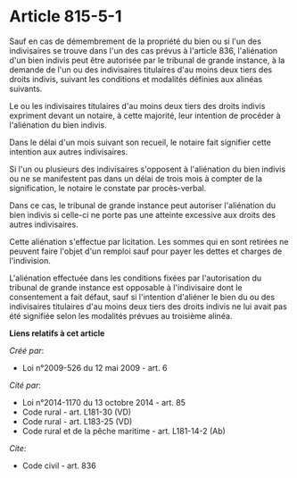 # Article 815-5-1

Sauf en cas de démembrement de la propriété du bien ou si l'un des indivisaires se trouve dans l'un des cas prévus à
l'article 836, l'aliénation d'un bien indivis peut être autorisée par le tribunal de grande instance, à la demande de l'un ou
des indivisaires titulaires d'au moins deux tiers des droits indivis, suivant les conditions et modalités définies aux
alinéas suivants. 

Le ou les indivisaires titulaires d'au moins deux tiers des droits indivis expriment devant un notaire, à cette majorité,
leur intention de procéder à l'aliénation du bien indivis. 

Dans le délai d'un mois suivant son recueil, le notaire fait signifier cette intention aux autres indivisaires. 

Si l'un ou plusieurs des indivisaires s'opposent à l'aliénation du bien indivis ou ne se manifestent pas dans un délai de
trois mois à compter de la signification, le notaire le constate par procès-verbal. 

Dans ce cas, le tribunal de grande instance peut autoriser l'aliénation du bien indivis si celle-ci ne porte pas une atteinte
excessive aux droits des autres indivisaires. 

Cette aliénation s'effectue par licitation. Les sommes qui en sont retirées ne peuvent faire l'objet d'un remploi sauf pour
payer les dettes et charges de l'indivision.

L'aliénation effectuée dans les conditions fixées par l'autorisation du tribunal de grande instance est opposable à
l'indivisaire dont le consentement a fait défaut, sauf si l'intention d'aliéner le bien du ou des indivisaires titulaires
d'au moins deux tiers des droits indivis ne lui avait pas été signifiée selon les modalités prévues au troisième alinéa.

**Liens relatifs à cet article**

_Créé par_:

  - Loi n°2009-526 du 12 mai 2009 - art. 6

_Cité par_:

  - Loi n°2014-1170 du 13 octobre 2014 - art. 85
  - Code rural - art. L181-30 (VD)
  - Code rural - art. L183-25 (VD)
  - Code rural et de la pêche maritime - art. L181-14-2 (Ab)

_Cite_:

  - Code civil - art. 836
